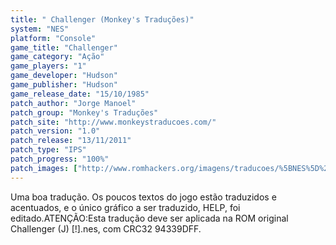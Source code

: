 ```yaml
---
title: " Challenger (Monkey's Traduções)"
system: "NES"
platform: "Console"
game_title: "Challenger"
game_category: "Ação"
game_players: "1"
game_developer: "Hudson"
game_publisher: "Hudson"
game_release_date: "15/10/1985"
patch_author: "Jorge Manoel"
patch_group: "Monkey's Traduções"
patch_site: "http://www.monkeystraducoes.com/"
patch_version: "1.0"
patch_release: "13/11/2011"
patch_type: "IPS"
patch_progress: "100%"
patch_images: ["http://www.romhackers.org/imagens/traducoes/%5BNES%5D%20Challenger%20-%20Monkey's%20Tradu%C3%A7%C3%B5es%20-%201.png","http://www.romhackers.org/imagens/traducoes/%5BNES%5D%20Challenger%20-%20Monkey's%20Tradu%C3%A7%C3%B5es%20-%202.png","http://www.romhackers.org/imagens/traducoes/%5BNES%5D%20Challenger%20-%20Monkey's%20Tradu%C3%A7%C3%B5es%20-%203.png"]
---
```

Uma boa tradução. Os poucos textos do jogo estão traduzidos e acentuados, e o único gráfico a ser traduzido, HELP, foi editado.ATENÇÃO:Esta tradução deve ser aplicada na ROM original Challenger (J) [!].nes, com CRC32 94339DFF.
